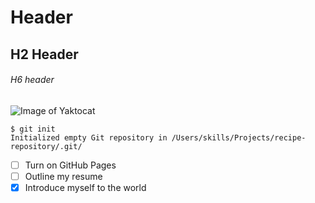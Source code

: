 # Header
## H2 Header
###### H6 header

![Image of Yaktocat](https://octodex.github.com/images/yaktocat.png)
````
$ git init
Initialized empty Git repository in /Users/skills/Projects/recipe-repository/.git/
````

- [ ] Turn on GitHub Pages
- [ ] Outline my resume
- [x] Introduce myself to the world
